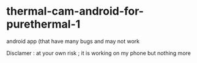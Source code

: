 # thermal-cam-android-for-purethermal-1
 android app (that have many bugs and may not work 
 
 
 
Disclamer : at your own risk ; it is working on my phone but nothing more
